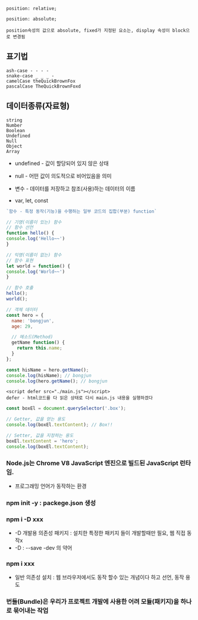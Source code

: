     position: relative;

    position: absolute;

    position속성의 값으로 absolute, fixed가 지정된 요소는, display 속성이 block으로 변경됨

## 표기법
    ash-case - - - -
    snake-case _ _ _ -
    camelCase theQuickBrownFox
    pascalCase TheQuickBrownFoxd

## 데이터종류(자료형)
    string
    Number
    Boolean
    Undefined
    Null
    Object
    Array

- undefined - 값이 할당되어 있지 않은 상태
- null - 어떤 값이 의도적으로 비어있음을 의미

- 변수 - 데이터를 저장하고 참조(사용)하는 데이터의 이름

- var, let, const

```js
`함수 - 특정 동작(기능)을 수행하는 일부 코드의 집합(부분) function`

// 기명(이름이 있는) 함수
// 함수 선언
function hello() {
console.log('Hello~~')
}

// 익명(이름이 없는) 함수
// 함수 표현
let world = function() {
console.log('World~~')
}

// 함수 호출
hello();
world();
```

```js
// 객체 데이터
const hero = {
  name: 'bongjun',
  age: 29,

  // 메소드(Method)
  getName function() {
    return this.name;
  }
};

const hisName = hero.getName();
console.log(hisName); // bongjun
console.log(hero.getName(); // bongjun
```

```
<script defer src="./main.js"></script>
defer - html코드를 다 읽은 상태로 다시 main.js 내용을 실행하겠다
```

```js
const boxEl = document.querySelector('.box');

// Getter, 값을 얻는 용도
console.log(boxEl.textContent); // Box!!

// Setter, 값을 지정하는 용도
boxEl.textContent = 'hero';
console.log(boxEl.textContent);
```

### Node.js는 Chrome V8 JavaScript 엔진으로 빌드된 JavaScript 런타임.
- 프로그래밍 언어가 동작하는 환경

### npm init -y : packege.json 생성

### npm i -D xxx
- -D 개발용 의존성 패키지 : 설치한 특정한 패키지 들이 개발할때만 필요, 웹 직접 동작x
- -D : --save -dev 의 약어

### npm i xxx
- 일반 의존성 설치 : 웹 브라우저에서도 동작 할수 있는 개념이다 하고 선언, 동작 용도

### 번들(Bundle)은 우리가 프로젝트 개발에 사용한 어려 모듈(패키지)을 하나로 묶어내는 작업